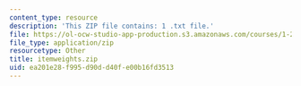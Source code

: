 ```yaml
---
content_type: resource
description: 'This ZIP file contains: 1 .txt file.'
file: https://ol-ocw-studio-app-production.s3.amazonaws.com/courses/1-204-computer-algorithms-in-systems-engineering-spring-2010/ea201e28f995d90dd40fe00b16fd3513_itemweights.zip
file_type: application/zip
resourcetype: Other
title: itemweights.zip
uid: ea201e28-f995-d90d-d40f-e00b16fd3513
---
```

